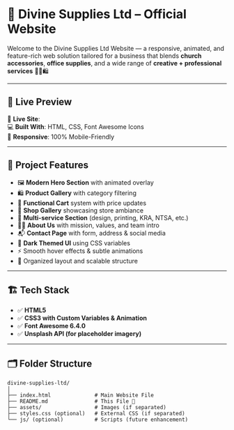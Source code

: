 # 🛒 Divine Supplies Ltd – Official Website

Welcome to the Divine Supplies Ltd Website — a responsive, animated, and feature-rich web solution tailored for a business that blends **church accessories**, **office supplies**, and a wide range of **creative + professional services** 🎨💼🛍️

---

## 🌟 Live Preview

🔗 **Live Site**:   
💻 **Built With**: HTML, CSS, Font Awesome Icons  
📱 **Responsive**: 100% Mobile-Friendly

---

## 🧾 Project Features

- 🖼️ **Modern Hero Section** with animated overlay
- 🛍️ **Product Gallery** with category filtering
- 🛒 **Functional Cart** system with price updates
- 📸 **Shop Gallery** showcasing store ambiance
- 🧰 **Multi-service Section** (design, printing, KRA, NTSA, etc.)
- 🧑‍💼 **About Us** with mission, values, and team intro
- 📬 **Contact Page** with form, address & social media
- 🌈 **Dark Themed UI** using CSS variables
- ⚡ Smooth hover effects & subtle animations
- 🧠 Organized layout and scalable structure

---

## 🏗️ Tech Stack

- ✅ **HTML5**  
- ✅ **CSS3 with Custom Variables & Animation**  
- ✅ **Font Awesome 6.4.0**  
- ✅ **Unsplash API (for placeholder imagery)**

---

## 🗂️ Folder Structure

```plaintext
divine-supplies-ltd/
│
├── index.html              # Main Website File
├── README.md               # This File 📘
├── assets/                 # Images (if separated)
├── styles.css (optional)   # External CSS (if separated)
└── js/ (optional)          # Scripts (future enhancement)
